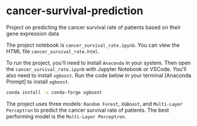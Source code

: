 # cancer-survival-prediction
Project on predicting the cancer survival rate of patients based on their gene expression data

The project notebook is `cancer_survival_rate.ipynb`. You can view the HTML file `cancer_survival_rate.html`.

To run the project, you'll need to install `Anaconda` in your system. Then open the `cancer_survival_rate.ipynb` with Jupyter Notebook or VSCode.
You'll also need to install `xgboost`. Run the code below in your terminal [Anaconda Prompt] to install `xgboost`.

```bash
conda install -c conda-forge xgboost
```

The project uses three models: `Random Forest`, `XGBoost`, and `Multi-Layer Perceptron` to predict the cancer survival rate of patients. The best performing model is the `Multi-Layer Perceptron`.

